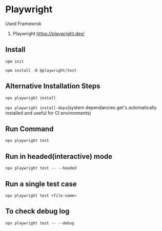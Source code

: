 # Playwright
Used Framewrok
1. Playwright https://playwright.dev/


## Install
`npm init`

`npm install -D @playwright/test`

## Alternative Installation Steps
`npx playwright install`

`npx playwright install-deps`(system dependancies get's automatically installed and useful for CI environments)

## Run Command
`npx playwright test`

## Run in headed(interactive) mode
`npx playwright test -- --headed`

## Run a single test case
`npx playwright test <file-name>`

## To check debug log
`npx playwright test -- --debug`
